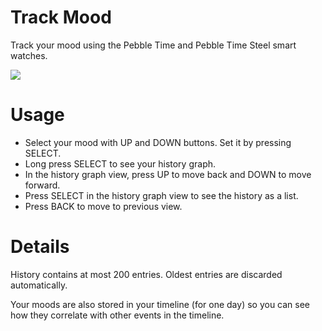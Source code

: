 Track Mood
==========

Track your mood using the Pebble Time and Pebble Time Steel smart watches.

<a href="http://pblweb.com/appstore/5552100eec8de733ba00003f" title="Track Mood on the Pebble appstore">
  <img src="http://pblweb.com/badge/5552100eec8de733ba00003f/black/large/" />
</a>

Usage
=====

* Select your mood with UP and DOWN buttons. Set it by pressing SELECT.
* Long press SELECT to see your history graph.
* In the history graph view, press UP to move back and DOWN to move forward.
* Press SELECT in the history graph view to see the history as a list.
* Press BACK to move to previous view.

Details
=======

History contains at most 200 entries. Oldest entries are discarded
automatically.

Your moods are also stored in your timeline (for one day) so you can see how
they correlate with other events in the timeline.
